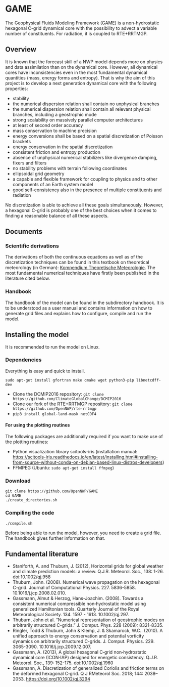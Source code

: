 
# GAME

The Geophysical Fluids Modeling Framework (GAME) is a non-hydrostatic hexagonal C-grid dynamical core with the possibility to advect a variable number of constituents. For radiation, it is coupled to RTE+RRTMGP.

## Overview

It is known that the forecast skill of a NWP model depends more on physics and data assimilation than on the dynamical core. However, all dynamical cores have inconsistencies even in the most fundamental dynamical quantities (mass, energy forms and entropy). That is why the aim of this project is to develop a next generation dynamical core with the following properties:

* stability
* the numerical dispersion relation shall contain no unphysical branches
* the numerical dispersion relation shall contain all relevant physical branches, including a geostrophic mode
* strong scalability on massively parallel computer architectures
* at least of second order accuracy
* mass conservation to machine precision
* energy conversions shall be based on a spatial discretization of Poisson brackets
* energy conservation in the spatial discretization
* consistent friction and entropy production
* absence of unphysical numerical stabilizers like divergence damping, fixers and filters
* no stability problems with terrain following coordinates
* ellipsoidal grid geometry
* a capable and flexible framework for coupling to physics and to other components of an Earth system model
* good self-consistency also in the presence of multiple constituents and radiation

No discretization is able to achieve all these goals simultaneously. However, a hexagonal C-grid is probably one of the best choices when it comes to finding a reasonable balance of all these aspects.

## Documents

### Scientific derivations

The derivations of both the continuous equations as well as of the discretization techniques can be found in this textbook on theoretical meteorology (in German): [Kompendium Theoretische Meteorologie](https://raw.githubusercontent.com/MHBalsmeier/kompendium/main/kompendium.pdf). The most fundamental numerical techniques have firstly been published in the literature cited below.

### Handbook

The handbook of the model can be found in the subdirectory handbook. It is to be understood as a user manual and contains information on how to generate grid files and explains how to configure, compile and run the model.

## Installing the model

It is recommended to run the model on Linux.

### Dependencies

Everything is easy and quick to install.

	sudo apt-get install gfortran make cmake wget python3-pip libnetcdff-dev

* Clone the DCMIP2016 repository: `git clone https://github.com/ClimateGlobalChange/DCMIP2016`
* Clone our fork of the RTE+RRTMGP repository: `git clone https://github.com/OpenNWP/rte-rrtmgp`
* `pip3 install global-land-mask netCDF4`

#### For using the plotting routines

The following packages are additionally required if you want to make use of the plotting routines:

* Python visualization library scitools-iris (installation manual: https://scitools-iris.readthedocs.io/en/latest/installing.html#installing-from-source-without-conda-on-debian-based-linux-distros-developers)
* FFMPEG (Ubuntu: `sudo apt-get install ffmpeg`)

### Download

	git clone https://github.com/OpenNWP/GAME
	cd GAME
	./create_directories.sh

### Compiling the code

	./compile.sh

Before being able to run the model, however, you need to create a grid file. The handbook gives further information on that.

## Fundamental literature

* Staniforth, A. and Thuburn, J. (2012), Horizontal grids for global weather and climate prediction models: a review. Q.J.R. Meteorol. Soc., 138: 1-26. doi:10.1002/qj.958
* Thuburn, John. (2008). Numerical wave propagation on the hexagonal C-grid. Journal of Computational Physics. 227. 5836-5858. 10.1016/j.jcp.2008.02.010. 
* Gassmann, Almut & Herzog, Hans-Joachim. (2008). Towards a consistent numerical compressible non‐hydrostatic model using generalized Hamiltonian tools. Quarterly Journal of the Royal Meteorological Society. 134. 1597 - 1613. 10.1002/qj.297.
* Thuburn, John et al. “Numerical representation of geostrophic modes on arbitrarily structured C-grids.” J. Comput. Phys. 228 (2009): 8321-8335.
* Ringler, Todd & Thuburn, John & Klemp, J. & Skamarock, W.C.. (2010). A unified approach to energy conservation and potential vorticity dynamics on arbitrarily structured C-grids. J. Comput. Physics. 229. 3065-3090. 10.1016/j.jcp.2009.12.007.
* Gassmann, A. (2013), A global hexagonal C‐grid non‐hydrostatic dynamical core (ICON‐IAP) designed for energetic consistency. Q.J.R. Meteorol. Soc., 139: 152-175. doi:10.1002/qj.1960
* Gassmann, A. Discretization of generalized Coriolis and friction terms on the deformed hexagonal C‐grid. Q J RMeteorol Soc. 2018; 144: 2038– 2053. https://doi.org/10.1002/qj.3294



